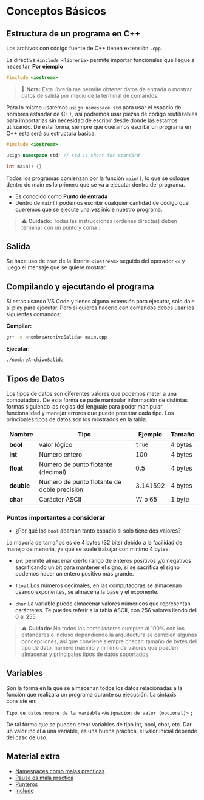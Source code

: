# Conceptos Básicos

## Estructura de un programa en C++

Los archivos con código fuente de C++ tienen extensión `.cpp`.

La directiva `#include <libreria>` permite importar funcionales que llegue a necesitar.
**Por ejemplo**

```C++
#include <iostream>
```

> 📝 **Nota:** Esta líbreria me permite obtener datos de entrada o mostrar datos de salida por medio de la terminal de comandos.

Para lo mismo usaremos `usign namespace std` para usar el espacio de nombres estándar de C++, así podremos usar piezas de código reutilizables para importarlas sin necesidad de escribir desde donde las estamos utilizando. De esta forma, siempre que queramos escribir un programa en C++ esta será su estructura básica.

```C++
#include <iostream>

usign namespace std; // std is short for standard

int main() {}
```

Todos los programas comienzan por la función `main()`, lo que se coloque dentro de main es lo primero que se va a ejecutar dentro del programa.

- Es conocido como **Punto de entrada**
- Dentro de `main()` podemos escribir cualquier cantidad de código que queremos que se ejecute una vez inicie nuestro programa.

> ⚠️ **Cuidado:** Todas las instrucciones (ordenes directas) deben terminar con un punto y coma `;`

## Salida

Se hace uso de `cout` de la libreria `<iostream>` seguido del operador `<<` y luego el mensaje que se quiere mostrar.

## Compilando y ejecutando el programa

Si estas usando VS Code y tienes alguna extensión para ejecutar, solo dale al play para ejecutar. Pero si quieres hacerlo con comandos debes usar los siguientes comandos:

**Compilar:**

```bash
g++ -o <nombreArchivoSalida> main.cpp
```

**Ejecutar:**

```bash
./nombreArchivoSalida
```

## Tipos de Datos

Los tipos de datos son diferentes valores que podemos meter a una computadora. De esta forma se pude manipular información de distintas formas siguiendo las reglas del lenguaje para poder manipular funcionalidad y manejar errores que puede preentar cada tipo. Los principales tipos de datos son los mostrados en la tabla.

| Nombre | Tipo | Ejemplo | Tamaño |
| --- | --- | --- | --- |
| **bool** | valor lógico | `true` | 4 bytes |
| **int** | Número entero | 100 | 4 bytes |
| **float** | Número de punto flotante (decimal) | 0.5 | 4 bytes |
| **double** | Número de punto flotante de doble precisión | 3.141592 | 4 bytes |
| **char** | Carácter ASCII | 'A' o 65 | 1 byte |

### Puntos importantes a considerar

- ¿Por qué los `bool` abarcan tanto espacio si solo tiene dos valores?

La mayoría de tamaños es de 4 bytes (32 bits) debido a la facilidad de manejo de menoria, ya que se suele trabajar con minimo 4 bytes.

- `int` permite almacenar cierto rango de enteros positivos y/o negativos sacrificando un bit para mantener el signo, si se sacrifica el signo podemos hacer un entero positivo más grande.

- `float` Los números decimales, en las computadoras se almacenan usando exponentes, se almacena la base y el exponente.

- `char` La variable puede almacenar valores númericos que representan carácteres. Te puedes referir a la tabla ASCII, con 256 valores llendo del 0 al 255.

> ⚠️ **Cuidado:** No todos los compiladores cumplen al 100% con los estandares o incluso dependiendo la arquitectura se cambien algunas concepciones, asi que conviene siempre checar: tamaño de bytes del tipo de dato, número máximo y mínimo de valores que pueden almacenar y principales tipos de datos soportados.

## Variables

Son la forma en la que se almacenan todos los datos relacionadas a la función que realizara un programa durante su ejecución. La sintaxis consiste en:

`Tipo de datos` `nombre de la variable` `<Asignacion de valor (opcional)>` `;`

De tal forma que se pueden crear variables de tipo int, bool, char, etc. Dar un valor incial a una variable, es una buena práctica, el valor inicial depende del caso de uso.

## Material extra

- [Namespaces como malas practicas](https://www.youtube.com/watch?v=etQX4Mme2f4)
- [Pause es mala practica](https://youtu.be/VcLMLEw4sn8?si=pNHlSlGFRDf2XccL)
- [Punteros](https://youtu.be/2ybLD6_2gKM?si=lz0TaPpZ-xSXNwUw)
- [Include](https://www.geeksforgeeks.org/c-c-include-directive-with-examples/)
